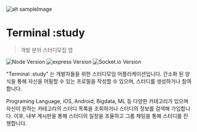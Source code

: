 ![alt sampleImage](https://camo.githubusercontent.com/720ed473d178f9380291709d2223860ade4f3c7bc368e3fea1ad057b8dc9c6f5/68747470733a2f2f6e6f64656a732e6f72672f7374617469632f696d616765732f6c6f676f2d6c696768742e737667)

# Terminal :study
> 개발 분야 스터디모집 앱

![Node Version](https://img.shields.io/badge/node-v12.19.1-green) ![express Version](https://img.shields.io/badge/express-v4.16.1-blue) ![Socket.io Version](https://img.shields.io/badge/Socket.io-v3.0.3-9cf)

"Terminal :study" 는 개발자들을 위한 스터디모임 어플리케이션입니다. 간소화 된 양식을 통해 자신을 어필할 수 있는 프로필을 작성할 수 있으며, 스터디를 생성하거나 참여합니다.

Programing Language, iOS, Android, Bigdata, ML 등 다양한 카테고리가 있으며 자신이 원하는 카테고리의 스터디 목록을 조회하거나 스터디의 정보를 검색해 가입합니다. 이후, 내부 게시판을 통해 스터디의 일정을 조율하고 그룹 채팅을 통해 스터디를 진행합니다.
